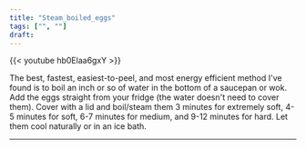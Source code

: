 ```yaml
---
title: "Steam_boiled_eggs"
tags: ["", ""]
draft:
---
```


{{< youtube hb0Elaa6gxY >}}

The best, fastest, easiest-to-peel, and most energy efficient method I've found is to boil an inch or so of water in the bottom of a saucepan or wok. Add the eggs straight from your fridge (the water doesn't need to cover them). Cover with a lid and boil/steam them 3 minutes for extremely soft, 4-5 minutes for soft, 6-7 minutes for medium, and 9-12 minutes for hard. Let them cool naturally or in an ice bath.

---

